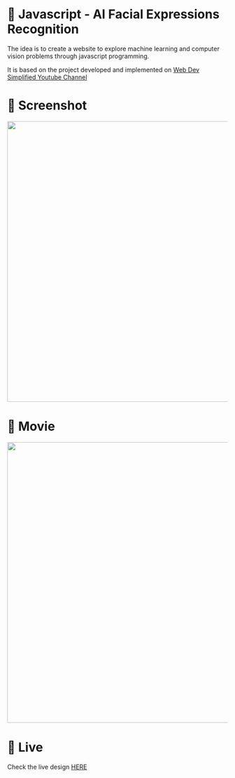 # 🎨 Javascript - AI Facial Expressions Recognition

The idea is to create a website to explore machine learning and computer vision problems through javascript programming.

It is based on the project developed and implemented  on [Web Dev Simplified Youtube Channel](https://www.youtube.com/watch?v=AZ4PdALMqx0)


# 📸 Screenshot
<img src="https://storage.googleapis.com/rfribeiro-ml-projects/ml-face-recognition/presentation.png" width="640">


# 🎥 Movie
<img src="https://storage.googleapis.com/rfribeiro-ml-projects/ml-face-recognition/presentation.gif" width="640">

# 🚀 Live

Check the live design [HERE](https://storage.googleapis.com/rfribeiro-ml-projects/ml-face-recognition/index.html)